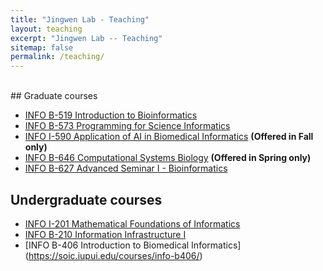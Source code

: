 ```yaml
---
title: "Jingwen Lab - Teaching"
layout: teaching
excerpt: "Jingwen Lab -- Teaching"
sitemap: false
permalink: /teaching/
---
```



<br/>
## Graduate courses

- [INFO B-519 Introduction to Bioinformatics](https://soic.iupui.edu/courses/info-b519/)
- [INFO B-573 Programming for Science Informatics](https://soic.iupui.edu/courses/info-b573/) 
- [INFO I-590 Application of AI in Biomedical Informatics](https://soic.iupui.edu/courses/info-i590/) **(Offered in Fall only)**
- [INFO B-646 Computational Systems Biology](https://soic.iupui.edu/courses/info-b646/) **(Offered in Spring only)**
- [INFO B-627 Advanced Seminar I - Bioinformatics](https://soic.iupui.edu/courses/info-b627/) 

## Undergraduate courses
- [INFO I-201 Mathematical Foundations of Informatics](https://soic.iupui.edu/courses/info-i201/)
- [INFO B-210 Information Infrastructure I](https://soic.iupui.edu/courses/info-b210/)
- [INFO B-406 Introduction to Biomedical Informatics] (https://soic.iupui.edu/courses/info-b406/)
